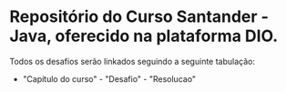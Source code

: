 # Repositório do Curso Santander - Java, oferecido na plataforma DIO.


Todos os desafios serão linkados seguindo a seguinte tabulação:

- "Capítulo do curso" - "Desafio" - "Resolucao"